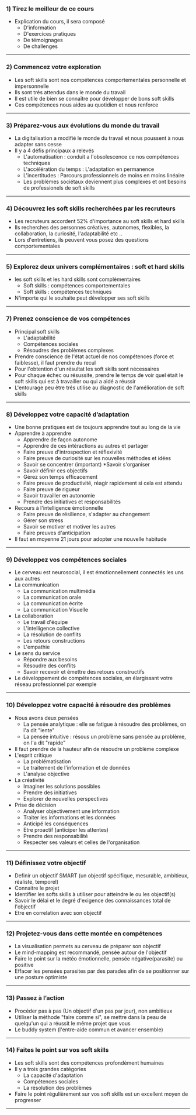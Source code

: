 ### 1) Tirez le meilleur de ce cours
* Explication du cours, il sera composé
    * D'information
    * D'exercices pratiques
    * De témoignages
    * De challenges
***
### 2) Commencez votre exploration
* Les soft skills sont nos compétences comportementales personnelle et impersonnelle
* Ils sont trés attendus dans le monde du travail
* Il est utile de bien se connaître pour développer de bons soft skills
* Ces compétences nous aides au quotidien et nous renforce
***
### 3) Préparez-vous aux évolutions du monde du travail
* La digitalisation a modifié le monde du travail et nous poussent à nous adapter sans cesse
* Il y a 4 défis principaux a relevés
    * L'automatisation : conduit a l'obsolescence ce nos compétences techniques
    * L'accélération du temps : L'adaptation en permanence
    * L'incertitudes : Parcours professionnels de moins en moins linéaire
    * Les problèmes sociétaux deviennent plus complexes et ont besoins de professionels de soft skills
***
### 4) Découvrez les soft skills recherchées par les recruteurs
* Les recruteurs accordent 52% d'importance au soft skills et hard skills
* Ils recherches des personnes créatives, autonomes, flexibles, la collaboration, la curiosité, l'adaptabilité etc ..
* Lors d'entretiens, ils peuvent vous posez des questions comportementales
***
### 5) Explorez deux univers complémentaires : soft et hard skills
* les soft skills et les hard skills sont complémentaires
  * Soft skills : compétences comportementales
  * Soft skills : compétences techniques
* N'importe qui le souhaite peut développer ses soft skills
***
### 7) Prenez conscience de vos compétences
* Principal soft skills
  * L'adaptabilité
  * Compétences sociales
  * Résoudres des problèmes complexes
* Prendre conscience de l'état actuel de nos compétences  (force et faiblesse), il faut prendre du recul
* Pour l'obtention d'un résultat les soft skills sont nécessaires
* Pour chaque échec ou résussite, prendre le temps de voir quel était le soft skills qui est à travailler ou qui a aidé a réussir
* L'entourage peu être trés utilise au diagnostic de l'amélioration de soft skills 
***
### 8) Développez votre capacité d’adaptation
* Une bonne pratiques est de toujours apprendre tout au long de la vie
* Apprendre à apprendre
  * Apprendre de façon autonome   
  * Apprendre de ces intéractions au autres et partager
  * Faire preuve d'introspection et réflexivité
  * Faire preuve de curiosité sur les nouvelles méthodes et idées
  * Savoir se concentrer (important)
*Savoir s'organiser
  * Savoir définir ces objectifs
  * Gérez son temps efficacement
  * Faire preuve de productivité, réagir rapidement si cela est attendu
  * Faire preuve de rigueur
  * Savoir travailler en autonomie
  * Prendre des initiatives et responsabilités
* Recours à l'intelligence émotionnelle
  * Faire preuve de résilience, s'adapter au changement
  * Gérer son stress
  * Savoir se motiver et motiver les autres
  * Faire preuves d'anticipation
* Il faut en moyenne 21 jours pour adopter une nouvelle habitude
***
### 9) Développez vos compétences sociales
* Le cerveau est neurosocial, il est émotionnellement connectés les uns aux autres
* La communication 
  * La communication multimédia
  * La communication orale
  * La communication écrite
  * La communication Visuelle
* La collaboration
  * Le travail d'équipe
  * L'intelligence collective
  * La résolution de conflits
  * Les retours constructions
  * L'empathie
* Le sens du service
  * Répondre aux besoins
  * Résoudre des conflits
  * Savoir recevoir et émettre des retours constructifs
* Le développement de compétences sociales, en élargissant votre réseau professionnel par exemple
***
### 10) Développez votre capacité à résoudre des problèmes
* Nous avons deux pensées
  * La pensée analytique : elle se fatigue à résoudre des problèmes, on l'a dit "lente"
  * La pensée intuitive : résous un problème sans pensée au problème, on l'a dit "rapide" 
* Il faut prendre de la hauteur afin de résoudre un problème complexe
* L'esprit critique  
  * La problématisation
  * Le traitement de l'information et de données
  * L'analyse objective
* La créativité
  * Imaginer les solutions possibles
  * Prendre des initiatives
  * Explorer de nouvelles perspectives
* Prise de décision
  * Analyser objectivement une information
  * Traiter les informations et les données
  * Anticipé les conséquences
  * Etre proactif (anticiper les attentes)
  * Prendre des responsabilité
  * Respecter ses valeurs et celles de l'organisation
***
### 11) Définissez votre objectif
* Definir un objectif SMART (un objectif spécifique, mesurable, ambitieux, réaliste, temporel) 
* Connaitre le projet 
* Identifier les softs skills à utiliser pour atteindre le ou les objectif(s) 
* Savoir le délai et le degré d'exigence des connaissances total de l'objectif
* Etre en correlation avec son objectif
***
### 12) Projetez-vous dans cette montée en compétences
* La visualisation permets au cerveau de préparer son objectif
* Le mind-mapping est recommandé, pensée autour de l'objectif
* Faire le point sur la météo émotionnelle, pensée négative(parasite) ou positive   
* Effacer les pensées parasites par des parades afin de se positionner sur une posture optimiste
***
### 13) Passez à l’action
* Procéder pas à pas (Un objectif d'un pas par jour), non ambitieux
* Utiliser la méthode "faire comme si", se mettre dans la peau de quelqu'un qui a réussit le même projet que vous
* Le buddy system (l'entre-aide commun et avancer ensemble)
***
### 14) Faites le point sur vos soft skills
* Les soft skills sont des compétences profondément humaines
* Il y a trois grandes catégories
  * La capacité d'adaptation
  * Compétences sociales
  * La résolution des problèmes
* Faire le point régulièrement sur vos soft skills est un excellent moyen de progresser
***

